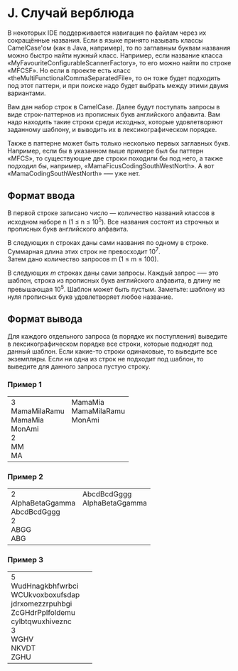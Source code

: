 # J. Случай верблюда

В некоторых IDE поддерживается навигация по файлам через их сокращённые названия. Если в языке принято называть классы 
CamelCase'ом (как в Java, например), то по заглавным буквам названия можно быстро найти нужный класс. Например, если 
название класса «MyFavouriteConfigurableScannerFactory», то его можно найти по строке «MFCSF». Но если в проекте есть 
класс «theMultiFunctionalCommaSeparatedFile», то он тоже будет подходить под этот паттерн, и при поиске надо будет 
выбрать между этими двумя вариантами.

Вам дан набор строк в CamelCase. Далее будут поступать запросы в виде строк-паттернов из прописных букв английского алфавита. 
Вам надо находить такие строки среди исходных, которые удовлетворяют заданному шаблону, и выводить их в лексикографическом порядке.

Также в паттерне может быть только несколько первых заглавных букв. Например, если бы в указанном выше примере был бы 
паттерн «MFCS», то существующие две строки походили бы под него, а также подходил бы, например, 
«MamaFicusCodingSouthWestNorth». А вот «MamaCodingSouthWestNorth» –— уже нет.

## Формат ввода

В первой строке записано число — количество названий классов в исходном наборе n (1 ≤ n ≤ 10<sup>5</sup>). 
Все названия состоят из строчных и прописных букв английского алфавита.

В следующих n строках даны сами названия по одному в строке. Суммарная длина этих строк не превосходит 10<sup>7</sup>.<br>
Затем дано количество запросов m (1 ≤ m ≤ 100).

В следующих *m* строках даны сами запросы. Каждый запрос –— это шаблон, строка из прописных букв английского алфавита, 
в длину не превышающая 10<sup>5</sup>. Шаблон может быть пустым. Заметьте: шаблону из нуля прописных букв удовлетворяет любое название.

## Формат вывода

Для каждого отдельного запроса (в порядке их поступления) выведите в лексикографическом порядке все строки, которые 
подходят под данный шаблон. Если какие-то строки одинаковые, то выведите все экземпляры. Если ни одна из строк не 
подходит под шаблон, то выведите для данного запроса пустую строку.

### Пример 1

<table><tr>
<td>
3<br>
MamaMilaRamu<br>
MamaMia<br>
MonAmi<br>
2<br>
MM<br>
MA
</td>
<td>
MamaMia<br>
MamaMilaRamu<br>
MonAmi<br>
<br>
<br>
<br>
<br>
</td>
</tr></table>

### Пример 2

<table><tr>
<td>
2<br>
AlphaBetaGgamma<br>
AbcdBcdGggg<br>
2<br>
ABGG<br>
ABG
</td>
<td>
AbcdBcdGggg<br>
AlphaBetaGgamma<br>
<br>
<br>
<br>
<br>
</td>
</tr></table>

### Пример 3

<table><tr>
<td>
5<br>
WudHnagkbhfwrbci<br>
WCUkvoxboxufsdap<br>
jdrxomezzrpuhbgi<br>
ZcGHdrPplfoldemu<br>
cylbtqwuxhiveznc<br>
3<br>
WGHV<br>
NKVDT<br>
ZGHU
</td>
<td>
&nbsp;
</td>
</tr></table>